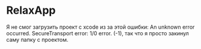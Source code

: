 # RelaxApp
Я не смог загрузить проект c xcode из за этой ошибки: An unknown error occurred.
SecureTransport error: 1/0 error. (-1), так что я просто закинул саму папку с проектом.
